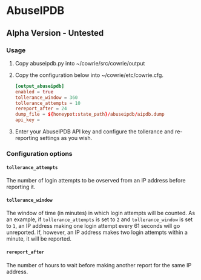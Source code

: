 # AbuseIPDB 

## Alpha Version - Untested

### Usage

1. Copy abuseipdb.py into ~/cowrie/src/cowrie/output

2. Copy the configuration below into ~/cowrie/etc/cowrie.cfg.

    ```conf
    [output_abuseipdb]
    enabled = true
    tollerance_window = 360
    tollerance_attempts = 10
    rereport_after = 24
    dump_file = ${honeypot:state_path}/abuseipdb/aipdb.dump
    api_key =
    ```

3. Enter your AbuseIPDB API key and configure the tollerance and re-reporting settings as you wish.

### Configuration options

#### `tollerance_attempts`

The number of login attempts to be ovserved from an IP address before reporting it.

#### `tollerance_window`

The window of time (in minutes) in which login attempts will be counted. As an example, if `tollerance_attempts` is set to `2` and `tollerance_window` is set to `1`, an IP address making one login attempt every 61 seconds will go unreported. If, however, an IP address makes two login attempts within a minute, it will be reported.

#### `rereport_after`

The number of hours to wait before making another report for the same IP address.

